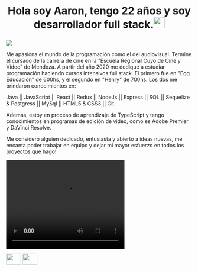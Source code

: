 <h1 align="center">Hola soy Aaron, tengo 22 años y soy desarrollador full stack.<img src="https://raw.githubusercontent.com/verma-anushka/verma-anushka/master/gifs/wave.gif" width="30px"></h1>
<h3 align="center"></h3>

<img align="center" src="https://wallpaperaccess.com/full/2752596.jpg"> <img>

Me apasiona el mundo de la programación como el del audiovisual. Termine el cursado de la carrera de cine en la “Escuela Regional Cuyo de Cine y Video” de Mendoza. A partir del año 2020 me dediqué a estudiar programación haciendo cursos intensivos full stack. El primero fue en "Egg Educación" de 600hs, y el segundo en "Henry" de 700hs.
Los dos me brindaron conocimientos en:

Java || JavaScript || React || Redux || NodeJs || Express || SQL || Sequelize & Postgress || MySql || HTML5 & CSS3 || Git.

Además, estoy en proceso de aprendizaje de TypeScript y tengo conocimientos en
programas de edición de video, como es Adobe Premier y DaVinci Resolve.

Me considero alguien dedicado, entusiasta y abierto a ideas nuevas, me encanta poder trabajar en equipo y dejar mi mayor esfuerzo en todos los proyectos que hago!

<video width="320" height="240" controls>
  <source src="https://discord.com/channels/763084001064779856/763084003707322393/783707218444288030" type="video/mp4">
</video>


<a href="https://www.linkedin.com/in/aaron-bortnic/"  target="blank"><img align="center" src="https://cdn.jsdelivr.net/npm/simple-icons@3.0.1/icons/linkedin.svg" height="30" width="40" /></a>
<a href="https://instagram.com/aaronbortnic" target="blank"><img align="center" src="https://cdn.jsdelivr.net/npm/simple-icons@3.0.1/icons/instagram.svg" height="30" width="40" /></a>
</p>




 
